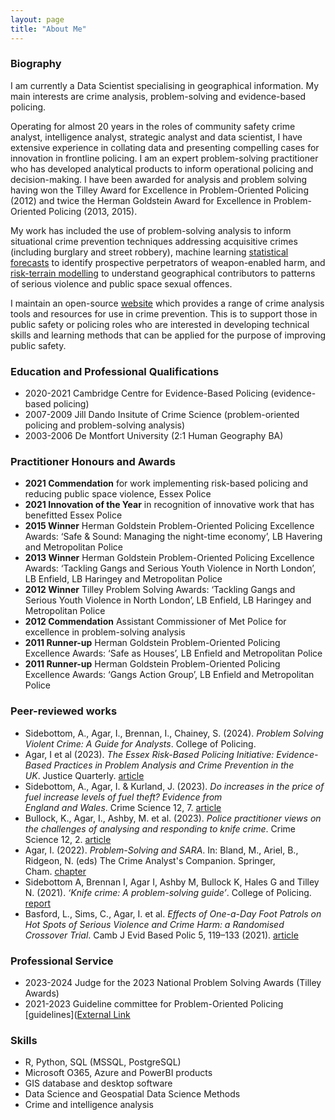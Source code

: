 ```yaml
---
layout: page
title: "About Me"
---
```


### Biography

I am currently a Data Scientist specialising in geographical information. My main interests are crime analysis, problem-solving and evidence-based policing. 

Operating for almost 20 years in the roles of community safety crime analyst, intelligence analyst, strategic analyst and data scientist, I have extensive experience in collating data and presenting compelling cases for innovation in frontline policing. I am an expert problem-solving practitioner who has developed analytical products to inform operational policing and decision-making. I have been awarded for analysis and problem solving having won the Tilley Award for Excellence in Problem-Oriented Policing (2012) and twice the Herman Goldstein Award for Excellence in Problem-Oriented Policing (2013, 2015).

My work has included the use of problem-solving analysis to inform situational crime prevention techniques addressing acquisitive crimes (including burglary and street robbery), machine learning [statistical forecasts](https://www.sebp.police.uk/2020-virtual-conference) to identify prospective perpetrators of weapon-enabled harm, and [risk-terrain modelling](https://www.tandfonline.com/doi/full/10.1080/07418825.2023.2209163) to understand geographical contributors to patterns of serious violence and public space sexual offences. 

I maintain an open-source [website](https://sites.google.com/view/routineactivity/home?authuser=0) which provides a range of crime analysis tools and resources for use in crime prevention. This is to support those in public safety or policing roles who are interested in developing technical skills and learning methods that can be applied for the purpose of improving public safety.

### Education and Professional Qualifications

* 2020-2021 Cambridge Centre for Evidence-Based Policing (evidence-based policing)
* 2007-2009 Jill Dando Insitute of Crime Science (problem-oriented policing and problem-solving analysis)
* 2003-2006 De Montfort University (2:1 Human Geography BA)

### Practitioner Honours and Awards

* **2021 Commendation** for work implementing risk-based policing and reducing public space violence, Essex Police
* **2021 Innovation of the Year** in recognition of innovative work that has benefitted Essex Police
* **2015 Winner** Herman Goldstein Problem-Oriented Policing Excellence Awards: ‘Safe & Sound: Managing the night-time economy’, LB Havering and Metropolitan Police
* **2013 Winner** Herman Goldstein Problem-Oriented Policing Excellence Awards: ‘Tackling Gangs and Serious Youth Violence in North London’, LB Enfield, LB Haringey and Metropolitan Police
* **2012 Winner** Tilley Problem Solving Awards: ‘Tackling Gangs and Serious Youth Violence in North London’, LB Enfield, LB Haringey and Metropolitan Police
* **2012 Commendation** Assistant Commissioner of Met Police for excellence in problem-solving analysis
* **2011 Runner-up** Herman Goldstein Problem-Oriented Policing Excellence Awards: ‘Safe as Houses’, LB Enfield and Metropolitan Police
* **2011 Runner-up** Herman Goldstein Problem-Oriented Policing Excellence Awards: ‘Gangs Action Group’, LB Enfield and Metropolitan Police

### Peer-reviewed works

* Sidebottom, A., Agar, I., Brennan, I., Chainey, S. (2024). *Problem Solving Violent Crime: A Guide for Analysts*. College of Policing.
* Agar, I et al (2023). *The Essex Risk-Based Policing Initiative: Evidence-Based Practices in Problem Analysis and Crime Prevention in the UK*. Justice Quarterly. [article](https://www.tandfonline.com/doi/full/10.1080/07418825.2023.2209163)
* Sidebottom, A., Agar, I. & Kurland, J. (2023). *Do increases in the price of fuel increase levels of fuel theft? Evidence from England and Wales*. Crime Science 12, 7. [article](https://crimesciencejournal.biomedcentral.com/articles/10.1186/s40163-023-00182-7#citeas)
* Bullock, K., Agar, I., Ashby, M. et al. (2023). *Police practitioner views on the challenges of analysing and responding to knife crime*. Crime Science 12, 2. [article](https://crimesciencejournal.biomedcentral.com/articles/10.1186/s40163-022-00180-1)
* Agar, I. (2022). *Problem-Solving and SARA*. In: Bland, M., Ariel, B., Ridgeon, N. (eds) The Crime Analyst's Companion. Springer, Cham. [chapter](https://link.springer.com/chapter/10.1007/978-3-030-94364-6_14)
* Sidebottom A, Brennan I, Agar I, Ashby M, Bullock K, Hales G and Tilley N. (2021). *‘Knife crime: A problem-solving guide’*. College of Policing. [report](https://assets.college.police.uk/s3fs-public/2021-11/Knife-crime-a-problem-solving-guide.pdf)
* Basford, L., Sims, C., Agar, I. et al. *Effects of One-a-Day Foot Patrols on Hot Spots of Serious Violence and Crime Harm: a Randomised Crossover Trial*. Camb J Evid Based Polic 5, 119–133 (2021). [article](https://link.springer.com/article/10.1007/s41887-021-00067-2)

### Professional Service

* 2023-2024 Judge for the 2023 National Problem Solving Awards (Tilley Awards)
* 2021-2023 Guideline committee for Problem-Oriented Policing [guidelines](<a href="https://www.college.police.uk/article/problem-oriented-policing-pop-guidelines" target="_blank">External Link</a>
  

### Skills

* R, Python, SQL (MSSQL, PostgreSQL)
* Microsoft O365, Azure and PowerBI products
* GIS database and desktop software
* Data Science and Geospatial Data Science Methods
* Crime and intelligence analysis






